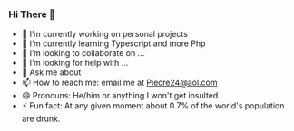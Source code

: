 ### Hi There 👋

- 🔭 I’m currently working on personal projects 
- 🌱 I’m currently learning Typescript and more Php
- 👯 I’m looking to collaborate on ...
- 🤔 I’m looking for help with ...
- 💬 Ask me about 
- 📫 How to reach me: email me at Piecre24@aol.com
- 😄 Pronouns: He/him or anything I won't get insulted 
- ⚡ Fun fact: At any given moment about 0.7% of the world's population are drunk.

<!--
**Piecre24/Piecre24** is a ✨ _special_ ✨ repository because its `README.md` (this file) appears on your GitHub profile.

Here are some ideas to get you started:

- 🔭 I’m currently working on ...
- 🌱 I’m currently learning ...
- 👯 I’m looking to collaborate on ...
- 🤔 I’m looking for help with ...
- 💬 Ask me about ...
- 📫 How to reach me: ...
- 😄 Pronouns: ...
- ⚡ Fun fact: ...
-->
